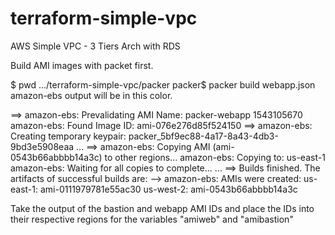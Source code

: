 # terraform-simple-vpc
AWS Simple VPC - 3 Tiers Arch with RDS

Build AMI images with packet first.

$ pwd
.../terraform-simple-vpc/packer
packer$ packer build webapp.json
amazon-ebs output will be in this color.

==> amazon-ebs: Prevalidating AMI Name: packer-webapp 1543105670
    amazon-ebs: Found Image ID: ami-076e276d85f524150
==> amazon-ebs: Creating temporary keypair: packer_5bf9ec88-4a17-8a43-4db3-9bd3e5908eaa
...
==> amazon-ebs: Copying AMI (ami-0543b66abbbb14a3c) to other regions...
    amazon-ebs: Copying to: us-east-1
    amazon-ebs: Waiting for all copies to complete...
...
==> Builds finished. The artifacts of successful builds are:
--> amazon-ebs: AMIs were created:
us-east-1: ami-0111979781e55ac30
us-west-2: ami-0543b66abbbb14a3c

Take the output of the bastion and webapp AMI IDs and place the IDs into their respective regions for the variables "amiweb" and "amibastion"
